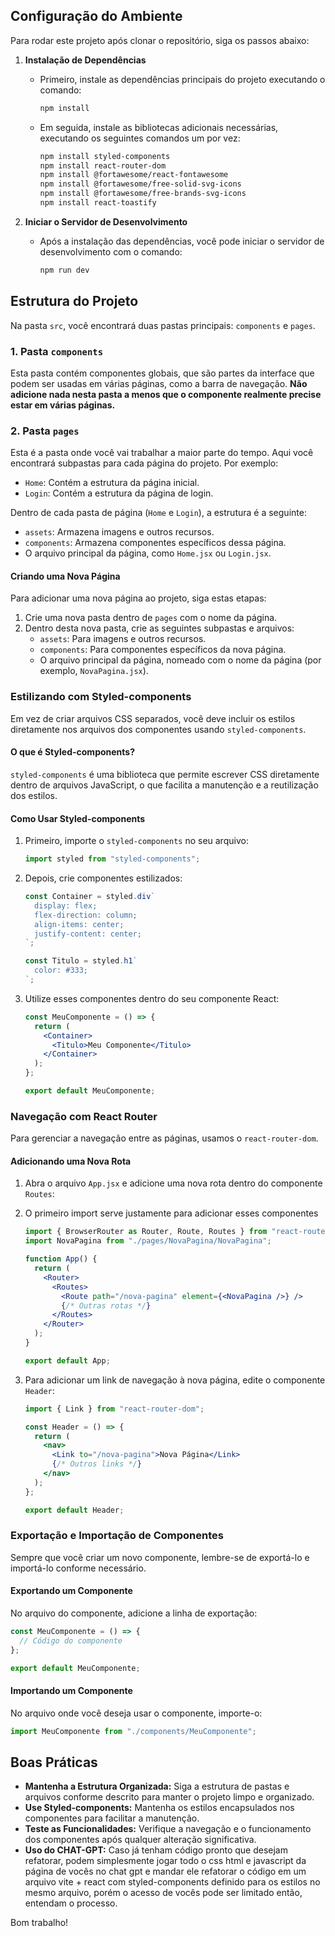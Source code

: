 ## Configuração do Ambiente

Para rodar este projeto após clonar o repositório, siga os passos abaixo:

1. **Instalação de Dependências**

   - Primeiro, instale as dependências principais do projeto executando o comando:
     ```bash
     npm install
     ```
   - Em seguida, instale as bibliotecas adicionais necessárias, executando os seguintes comandos um por vez:
     ```bash
     npm install styled-components
     npm install react-router-dom
     npm install @fortawesome/react-fontawesome
     npm install @fortawesome/free-solid-svg-icons
     npm install @fortawesome/free-brands-svg-icons
     npm install react-toastify
     ```

2. **Iniciar o Servidor de Desenvolvimento**
   - Após a instalação das dependências, você pode iniciar o servidor de desenvolvimento com o comando:
     ```bash
     npm run dev
     ```

## Estrutura do Projeto

Na pasta `src`, você encontrará duas pastas principais: `components` e `pages`.

### 1. Pasta `components`

Esta pasta contém componentes globais, que são partes da interface que podem ser usadas em várias páginas, como a barra de navegação. **Não adicione nada nesta pasta a menos que o componente realmente precise estar em várias páginas.**

### 2. Pasta `pages`

Esta é a pasta onde você vai trabalhar a maior parte do tempo. Aqui você encontrará subpastas para cada página do projeto. Por exemplo:

- `Home`: Contém a estrutura da página inicial.
- `Login`: Contém a estrutura da página de login.

Dentro de cada pasta de página (`Home` e `Login`), a estrutura é a seguinte:

- `assets`: Armazena imagens e outros recursos.
- `components`: Armazena componentes específicos dessa página.
- O arquivo principal da página, como `Home.jsx` ou `Login.jsx`.

#### Criando uma Nova Página

Para adicionar uma nova página ao projeto, siga estas etapas:

1. Crie uma nova pasta dentro de `pages` com o nome da página.
2. Dentro desta nova pasta, crie as seguintes subpastas e arquivos:
   - `assets`: Para imagens e outros recursos.
   - `components`: Para componentes específicos da nova página.
   - O arquivo principal da página, nomeado com o nome da página (por exemplo, `NovaPagina.jsx`).

### Estilizando com Styled-components

Em vez de criar arquivos CSS separados, você deve incluir os estilos diretamente nos arquivos dos componentes usando `styled-components`.

#### O que é Styled-components?

`styled-components` é uma biblioteca que permite escrever CSS diretamente dentro de arquivos JavaScript, o que facilita a manutenção e a reutilização dos estilos.

#### Como Usar Styled-components

1. Primeiro, importe o `styled-components` no seu arquivo:

   ```jsx
   import styled from "styled-components";
   ```

2. Depois, crie componentes estilizados:

   ```jsx
   const Container = styled.div`
     display: flex;
     flex-direction: column;
     align-items: center;
     justify-content: center;
   `;

   const Titulo = styled.h1`
     color: #333;
   `;
   ```

3. Utilize esses componentes dentro do seu componente React:

   ```jsx
   const MeuComponente = () => {
     return (
       <Container>
         <Titulo>Meu Componente</Titulo>
       </Container>
     );
   };

   export default MeuComponente;
   ```

### Navegação com React Router

Para gerenciar a navegação entre as páginas, usamos o `react-router-dom`.

#### Adicionando uma Nova Rota

1. Abra o arquivo `App.jsx` e adicione uma nova rota dentro do componente `Routes`:
2. O primeiro import serve justamente para adicionar esses componentes

   ```jsx
   import { BrowserRouter as Router, Route, Routes } from "react-router-dom";
   import NovaPagina from "./pages/NovaPagina/NovaPagina";

   function App() {
     return (
       <Router>
         <Routes>
           <Route path="/nova-pagina" element={<NovaPagina />} />
           {/* Outras rotas */}
         </Routes>
       </Router>
     );
   }

   export default App;
   ```

3. Para adicionar um link de navegação à nova página, edite o componente `Header`:

   ```jsx
   import { Link } from "react-router-dom";

   const Header = () => {
     return (
       <nav>
         <Link to="/nova-pagina">Nova Página</Link>
         {/* Outros links */}
       </nav>
     );
   };

   export default Header;
   ```

### Exportação e Importação de Componentes

Sempre que você criar um novo componente, lembre-se de exportá-lo e importá-lo conforme necessário.

#### Exportando um Componente

No arquivo do componente, adicione a linha de exportação:

```jsx
const MeuComponente = () => {
  // Código do componente
};

export default MeuComponente;
```

#### Importando um Componente

No arquivo onde você deseja usar o componente, importe-o:

```jsx
import MeuComponente from "./components/MeuComponente";
```

## Boas Práticas

- **Mantenha a Estrutura Organizada:** Siga a estrutura de pastas e arquivos conforme descrito para manter o projeto limpo e organizado.
- **Use Styled-components:** Mantenha os estilos encapsulados nos componentes para facilitar a manutenção.
- **Teste as Funcionalidades:** Verifique a navegação e o funcionamento dos componentes após qualquer alteração significativa.
- **Uso do CHAT-GPT:** Caso já tenham código pronto que desejam refatorar, podem simplesmente jogar todo o css html e javascript da página de vocês no chat gpt e mandar ele refatorar o código em um arquivo vite + react com styled-components definido para os estilos no mesmo arquivo, porém o acesso de vocês pode ser limitado então, entendam o processo.

Bom trabalho!

```

```
